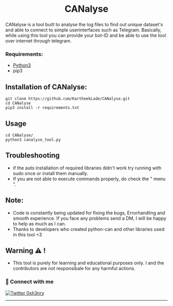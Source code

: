 <h1 align="center"> <b>CANalyse</b></h1>
<h3 align="center"><b></b></h3> 

 CANalyse is a tool built to analyse the log files to find out unique dataset's and able to connect to simple userinterfaces such as Telegram. Basically, while using this tool you can provide your bot-ID and be able to use the tool over internet through telegram.


### Requirements:


* [Python3](https://www.python.org/)
* pip3



 
 ## Installation of CANalyse:
 ```
 git clone https://github.com/KartheekLade/CANalyse.git
 cd CANalyse
 pip3 install -r requirements.txt
 ```
 Usage
---------------
 ```
 cd CANalyse/
 python3 canalyse_tool.py
 ```
Troubleshooting
---------------
* if the auto installation of required libraries didn't work try running with sudo once or install them manually. 
* If you are not able to execute commands properly, do check the " menu ".


Note:
-------------
* Code is constantly being updated for fixing the bugs, Errorhandling and smooth experience. If you face any problems send a DM, I will be happy to help as much as I can.
* Thanks to developers who created python-can and other libraries used in this tool <3 
 
Warning :warning:  !
----
* This tool is purely for learning and educational purposes only. I and the contributors are not responsibale for any harmful actions.

### 🤝 Connect with me

[![Twitter 0xh3nry](https://img.shields.io/badge/twitter-%231DA1F2.svg?&style=for-the-badge&logo=twitter&logoColor=cyan)](https://twitter.com/0xh3nry)


---

